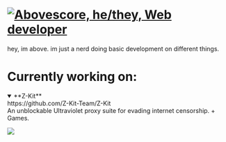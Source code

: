 # [![Abovescore, he/they, Web developer](https://readme-typing-svg.demolab.com?font=Fira+Code&pause=1000&width=435&lines=Abovescore;he%2Fthey;Web+developer)](https://git.io/typing-svg)
hey, im above.
im just a nerd doing basic development on different things.

# Currently working on:
<details open>
<summary>**Z-Kit**</summary>
https://github.com/Z-Kit-Team/Z-Kit
<br>An unblockable Ultraviolet proxy suite for evading internet censorship. + Games.
</details>

![](https://komarev.com/ghpvc/?username=Abovescore&color=blue)
